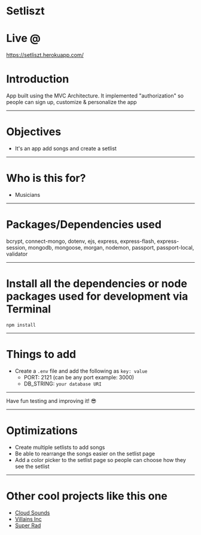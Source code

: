 # Setliszt


# Live @

https://setliszt.herokuapp.com/

# Introduction

App built using the MVC Architecture. It implemented "authorization" so people can sign up, customize & personalize the app 

---

# Objectives

- It's an app add songs and create a setlist

---

# Who is this for? 

- Musicians 

---

# Packages/Dependencies used 

bcrypt, connect-mongo, dotenv, ejs, express, express-flash, express-session, mongodb, mongoose, morgan, nodemon, passport, passport-local, validator

---

# Install all the dependencies or node packages used for development via Terminal

`npm install` 

---

# Things to add

- Create a `.env` file and add the following as `key: value` 
  - PORT: 2121 (can be any port example: 3000) 
  - DB_STRING: `your database URI` 
 ---
 
 Have fun testing and improving it! 😎

---

# Optimizations
  - Create multiple setlists to add songs
  - Be able to rearrange the songs easier on the setlist page
  - Add a color picker to the setlist page so people can choose how they see the setlist

  ---
  
# Other cool projects like this one
  - [Cloud Sounds](https://github.com/iPlayDrumsOnMyGuitar/cloudSounds)
  - [Villains Inc](https://github.com/iPlayDrumsOnMyGuitar/villainsINC)
  - [Super Rad](https://github.com/iPlayDrumsOnMyGuitar/superRad)
  
